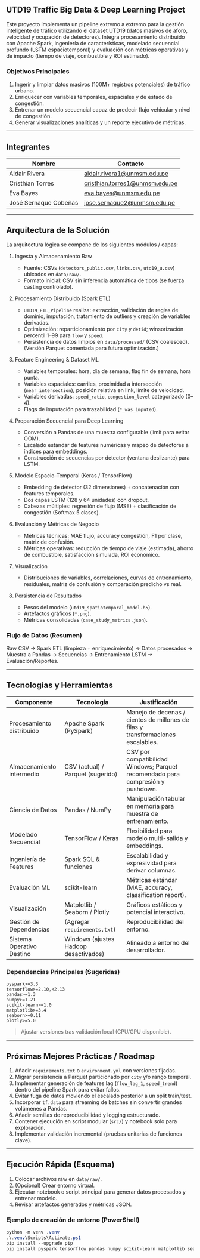 ## UTD19 Traffic Big Data & Deep Learning Project

Este proyecto implementa un pipeline extremo a extremo para la gestión inteligente de tráfico utilizando el dataset UTD19 (datos masivos de aforo, velocidad y ocupación de detectores). Integra procesamiento distribuido con Apache Spark, ingeniería de características, modelado secuencial profundo (LSTM espaciotemporal) y evaluación con métricas operativas y de impacto (tiempo de viaje, combustible y ROI estimado).

### Objetivos Principales
1. Ingerir y limpiar datos masivos (100M+ registros potenciales) de tráfico urbano.
2. Enriquecer con variables temporales, espaciales y de estado de congestión.
3. Entrenar un modelo secuencial capaz de predecir flujo vehicular y nivel de congestión.
4. Generar visualizaciones analíticas y un reporte ejecutivo de métricas.

---
## Integrantes

| Nombre | Contacto |
|--------|----------|
| Aldair Rivera | aldair.rivera1@unmsm.edu.pe |
| Cristhian Torres | cristhian.torres1@unmsm.edu.pe |
| Eva Bayes | eva.bayes@unmsm.edu.pe |
| José Sernaque Cobeñas | jose.sernaque2@unmsm.edu.pe |

---
## Arquitectura de la Solución

La arquitectura lógica se compone de los siguientes módulos / capas:

1. Ingesta y Almacenamiento Raw
	- Fuente: CSVs (`detectors_public.csv`, `links.csv`, `utd19_u.csv`) ubicados en `data/raw/`.
	- Formato inicial: CSV sin inferencia automática de tipos (se fuerza casting controlado).

2. Procesamiento Distribuido (Spark ETL)
	- `UTD19_ETL_Pipeline` realiza: extracción, validación de reglas de dominio, imputación, tratamiento de outliers y creación de variables derivadas.
	- Optimización: reparticionamiento por `city` y `detid`; winsorización percentil 1–99 para `flow` y `speed`.
	- Persistencia de datos limpios en `data/processed/` (CSV coalesced). (Versión Parquet comentada para futura optimización.)

3. Feature Engineering & Dataset ML
	- Variables temporales: hora, día de semana, flag fin de semana, hora punta.
	- Variables espaciales: carriles, proximidad a intersección (`near_intersection`), posición relativa en link, límite de velocidad.
	- Variables derivadas: `speed_ratio`, `congestion_level` categorizado (0–4).
	- Flags de imputación para trazabilidad (`*_was_imputed`).

4. Preparación Secuencial para Deep Learning
	- Conversión a Pandas de una muestra configurable (limit para evitar OOM).
	- Escalado estándar de features numéricas y mapeo de detectores a índices para embeddings.
	- Construcción de secuencias por detector (ventana deslizante) para LSTM.

5. Modelo Espacio-Temporal (Keras / TensorFlow)
	- Embedding de detector (32 dimensiones) + concatenación con features temporales.
	- Dos capas LSTM (128 y 64 unidades) con dropout.
	- Cabezas múltiples: regresión de flujo (MSE) + clasificación de congestión (Softmax 5 clases).

6. Evaluación y Métricas de Negocio
	- Métricas técnicas: MAE flujo, accuracy congestión, F1 por clase, matriz de confusión.
	- Métricas operativas: reducción de tiempo de viaje (estimada), ahorro de combustible, satisfacción simulada, ROI económico.

7. Visualización
	- Distribuciones de variables, correlaciones, curvas de entrenamiento, residuales, matriz de confusión y comparación predicho vs real.

8. Persistencia de Resultados
	- Pesos del modelo (`utd19_spatiotemporal_model.h5`).
	- Artefactos gráficos (`*.png`).
	- Métricas consolidadas (`case_study_metrics.json`).

### Flujo de Datos (Resumen)
Raw CSV -> Spark ETL (limpieza + enriquecimiento) -> Datos procesados -> Muestra a Pandas -> Secuencias -> Entrenamiento LSTM -> Evaluación/Reportes.

---
## Tecnologías y Herramientas

| Componente | Tecnología | Justificación |
|------------|------------|---------------|
| Procesamiento distribuido | Apache Spark (PySpark) | Manejo de decenas / cientos de millones de filas y transformaciones escalables. |
| Almacenamiento intermedio | CSV (actual) / Parquet (sugerido) | CSV por compatibilidad Windows; Parquet recomendado para compresión y pushdown. |
| Ciencia de Datos | Pandas / NumPy | Manipulación tabular en memoria para muestra de entrenamiento. |
| Modelado Secuencial | TensorFlow / Keras | Flexibilidad para modelo multi-salida y embeddings. |
| Ingeniería de Features | Spark SQL & funciones | Escalabilidad y expresividad para derivar columnas. |
| Evaluación ML | scikit-learn | Métricas estándar (MAE, accuracy, classification report). |
| Visualización | Matplotlib / Seaborn / Plotly | Gráficos estáticos y potencial interactivo. |
| Gestión de Dependencias | (Agregar `requirements.txt`) | Reproducibilidad del entorno. |
| Sistema Operativo Destino | Windows (ajustes Hadoop desactivados) | Alineado a entorno del desarrollador. |

### Dependencias Principales (Sugeridas)
```
pyspark>=3.3
tensorflow>=2.10,<2.13
pandas>=1.3
numpy>=1.21
scikit-learn>=1.0
matplotlib>=3.4
seaborn>=0.11
plotly>=5.0
```

> Ajustar versiones tras validación local (CPU/GPU disponible).

---
## Próximas Mejores Prácticas / Roadmap
1. Añadir `requirements.txt` o `environment.yml` con versiones fijadas.
2. Migrar persistencia a Parquet particionado por `city` y/o rango temporal.
3. Implementar generación de features lag (`flow_lag_1`, `speed_trend`) dentro del pipeline Spark para evitar fallos.
4. Evitar fuga de datos moviendo el escalado posterior a un split train/test.
5. Incorporar `tf.data` para streaming de batches sin convertir grandes volúmenes a Pandas.
6. Añadir semillas de reproducibilidad y logging estructurado.
7. Contener ejecución en script modular (`src/`) y notebook solo para exploración.
8. Implementar validación incremental (pruebas unitarias de funciones clave).

---
## Ejecución Rápida (Esquema)
1. Colocar archivos raw en `data/raw/`.
2. (Opcional) Crear entorno virtual.
3. Ejecutar notebook o script principal para generar datos procesados y entrenar modelo.
4. Revisar artefactos generados y métricas JSON.

### Ejemplo de creación de entorno (PowerShell)
```powershell
python -m venv .venv
.\.venv\Scripts\Activate.ps1
pip install --upgrade pip
pip install pyspark tensorflow pandas numpy scikit-learn matplotlib seaborn plotly
```


